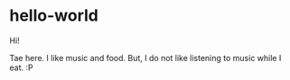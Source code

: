 # hello-world

Hi! 

Tae here. I like music and food. But, I do not like listening to music while I eat. :P

